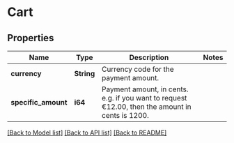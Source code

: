 # Cart

## Properties

Name | Type | Description | Notes
------------ | ------------- | ------------- | -------------
**currency** | **String** | Currency code for the payment amount.  | 
**specific_amount** | **i64** | Payment amount, in cents. e.g. if you want to request €12.00, then the amount in cents is 1200.  | 

[[Back to Model list]](../README.md#documentation-for-models) [[Back to API list]](../README.md#documentation-for-api-endpoints) [[Back to README]](../README.md)


